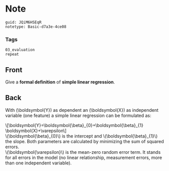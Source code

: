# Note
```
guid: JQiM6HSEqR
notetype: Basic-d7a3e-4ce08
```

### Tags
```
03_evaluation
repeat
```

## Front
Give a <b>formal definition</b> of <b>simple linear regression</b>.

## Back
With \(\boldsymbol{Y}\) as dependent an \(\boldsymbol{X}\) as
independent variable (one feature) a simple linear regression can
be formulated as:
<div>
  \[\boldsymbol{Y}=\boldsymbol{\beta}_{0}+\boldsymbol{\beta}_{1}
  \boldsymbol{X}+\varepsilon\]
</div>
<div>
  \(\boldsymbol{\beta}_{0}\) is the intercept and
  \(\boldsymbol{\beta}_{1}\) the slope. Both parameters are
  calculated by minimizing the sum of squared errors.
</div>
<div>
  \(\boldsymbol{\varepsilon}\) is the mean-zero random error term.
  It stands for all errors in the model (no linear relationship,
  measurement errors, more than one independent variable).
</div>
